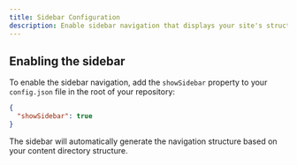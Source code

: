```yaml
---
title: Sidebar Configuration
description: Enable sidebar navigation that displays your site's structure and links to all pages.
---
```


## Enabling the sidebar

To enable the sidebar navigation, add the `showSidebar` property to your `config.json` file in the root of your repository:

```json
{
  "showSidebar": true
}
```

The sidebar will automatically generate the navigation structure based on your content directory structure.
